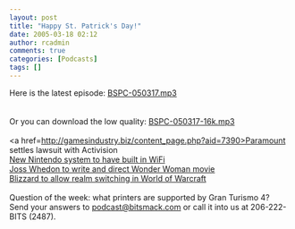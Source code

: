 ```yaml
---
layout: post
title: "Happy St. Patrick's Day!"
date: 2005-03-18 02:12
author: rcadmin
comments: true
categories: [Podcasts]
tags: []
---
```

Here is the latest episode: <a href=http://www.bitsmack.com/dl/BSPC-050317.mp3>BSPC-050317.mp3</a><br /><br />
<br />
Or you can download the low quality: <a href=http://www.bitsmack.com/dl/BSPC-050317-16k.mp3>BSPC-050317-16k.mp3</a><br /><br />
<a href=http://gamesindustry.biz/content_page.php?aid=7390>Paramount settles lawsuit with Activision</a><br />
<a href=http://news.bbc.co.uk/1/hi/technology/4340337.stm>New Nintendo system to have built in WiFi</a><br />
<a href=http://www.cnn.com/2005/SHOWBIZ/Movies/03/17/film.wonderwoman.reut/index.html>Joss Whedon to write and direct Wonder Woman movie</a><br />
<a href=http://www.worldofwarcraft.com/info/faq/charactermove-list.html>Blizzard to allow realm switching in World of Warcraft</a><br />
<br />
Question of the week: what printers are supported by Gran Turismo 4?<br />
Send your answers to podcast@bitsmack.com or call it into us at 206-222-BITS (2487).<br />

